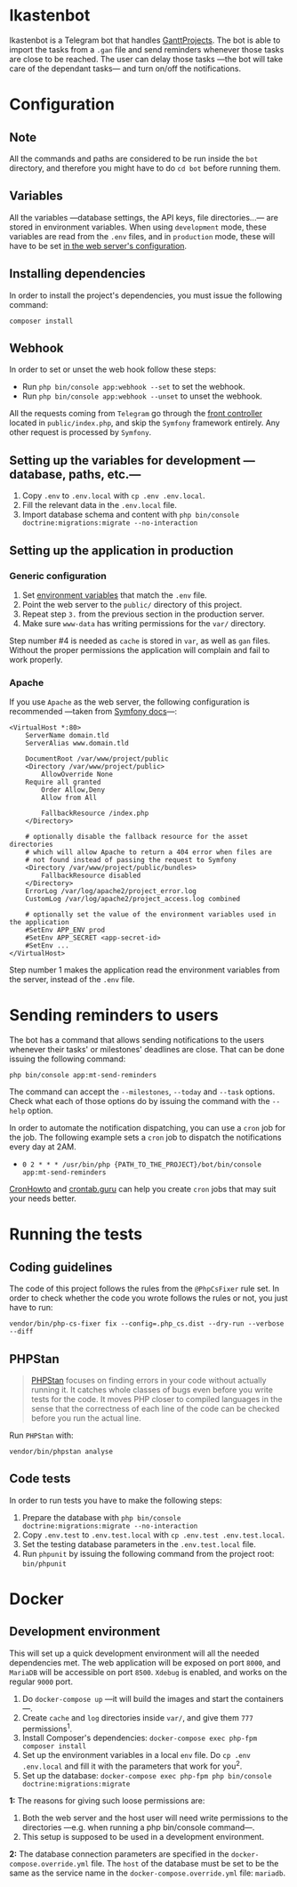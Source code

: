 # Ikastenbot

Ikastenbot is a Telegram bot that handles [GanttProjects][gantt-project-page].
The bot is able to import the tasks from a `.gan` file and send reminders
whenever those tasks are close to be reached. The user can delay those tasks
—the bot will take care of the dependant tasks— and turn on/off the
notifications.

# Configuration
## Note
All the commands and paths are considered to be run inside the `bot` directory,
and therefore you might have to do `cd bot` before running them.

## Variables
All the variables —database settings, the API keys, file directories...— are
stored in environment variables. When using `development` mode, these variables
are read from the `.env` files, and in `production` mode, these will have to be
set [in the web server's configuration][apache-docs-env].

## Installing dependencies
In order to install the project's dependencies, you must issue the following
command:

`composer install`

## Webhook
In order to set or unset the web hook follow these steps:

* Run `php bin/console app:webhook --set` to set the webhook.
* Run `php bin/console app:webhook --unset` to unset the webhook.

All the requests coming from `Telegram` go through the
[front controller][wiki-front-controller] located in `public/index.php`, and
skip the `Symfony` framework entirely. Any other request is processed by
`Symfony`.

## Setting up the variables for development —database, paths, etc.—
1. Copy `.env` to `.env.local` with `cp .env .env.local`.
2. Fill the relevant data in the `.env.local` file.
3. Import database schema and content with
    `php bin/console doctrine:migrations:migrate --no-interaction`

## Setting up the application in production
### Generic configuration
1. Set [environment variables][apache-docs-env] that match the `.env` file.
2. Point the web server to the `public/` directory of this project.
3. Repeat step `3.` from the previous section in the production server.
4. Make sure `www-data` has writing permissions for the `var/` directory.

Step number \#4 is needed as `cache` is stored in `var`, as well as `gan`
files. Without the proper permissions the application will complain and fail
to work properly.

### Apache
If you use `Apache` as the web server, the following configuration is
recommended —taken from [Symfony docs][symfony-docs-apache-prod]—:
```
<VirtualHost *:80>
    ServerName domain.tld
    ServerAlias www.domain.tld

    DocumentRoot /var/www/project/public
    <Directory /var/www/project/public>
        AllowOverride None
	Require all granted
        Order Allow,Deny
        Allow from All

        FallbackResource /index.php
    </Directory>

    # optionally disable the fallback resource for the asset directories
    # which will allow Apache to return a 404 error when files are
    # not found instead of passing the request to Symfony
    <Directory /var/www/project/public/bundles>
        FallbackResource disabled
    </Directory>
    ErrorLog /var/log/apache2/project_error.log
    CustomLog /var/log/apache2/project_access.log combined

    # optionally set the value of the environment variables used in the application
    #SetEnv APP_ENV prod
    #SetEnv APP_SECRET <app-secret-id>
    #SetEnv ...
</VirtualHost>
```

Step number 1 makes the application read the environment variables from the
server, instead of the `.env` file.

# Sending reminders to users
The bot has a command that allows sending notifications to the users whenever
their tasks' or milestones' deadlines are close. That can be done issuing the
following command:

`php bin/console app:mt-send-reminders`

The command can accept the `--milestones`, `--today` and `--task` options.
Check what each of those options do by issuing the command with the `--help`
option.

In order to automate the notification dispatching, you can use a `cron` job for
the job. The following example sets a `cron` job to dispatch the notifications
every day at 2AM.

* `0 2 * * * /usr/bin/php {PATH_TO_THE_PROJECT}/bot/bin/console app:mt-send-reminders`

[CronHowto][ubuntu-docs-cron-howto] and [crontab.guru][crontab-guru-page] can
help you create `cron` jobs that may suit your needs better.

# Running the tests
## Coding guidelines
The code of this project follows the rules from the `@PhpCsFixer` rule set. In
order to check whether the code you wrote follows the rules or not, you just
have to run:

`vendor/bin/php-cs-fixer fix --config=.php_cs.dist --dry-run --verbose --diff`

## PHPStan
> [PHPStan](phpstan-github) focuses on finding errors in your code without
actually running it. It catches whole classes of bugs even before you write
tests for the code. It moves PHP closer to compiled languages in the sense that
the correctness of each line of the code can be checked before you run the
actual line.

Run `PHPStan` with:

`vendor/bin/phpstan analyse`

## Code tests
In order to run tests you have to make the following steps:

1. Prepare the database with
    `php bin/console doctrine:migrations:migrate --no-interaction`
2. Copy `.env.test` to `.env.test.local` with `cp .env.test .env.test.local`.
3. Set the testing database parameters in the `.env.test.local` file.
4. Run `phpunit` by issuing the following command from the project root:
    `bin/phpunit`

# Docker
## Development environment
This will set up a quick development environment will all the needed
dependencies met. The web application will be exposed on port `8000`, and
`MariaDB` will be accessible on port `8500`. `Xdebug` is enabled, and works on
the regular `9000` port.

1. Do `docker-compose up` —it will build the images and start the containers—.
2. Create `cache` and `log` directories inside `var/`, and give them `777`
    permissions<sup>1</sup>.
3. Install Composer's dependencies:
    `docker-compose exec php-fpm composer install`
4. Set up the environment variables in a local `env` file. Do
    `cp .env .env.local` and fill it with the parameters that work for
    you<sup>2</sup>.
5. Set up the database:
    `docker-compose exec php-fpm php bin/console doctrine:migrations:migrate`

**1:** The reasons for giving such loose permissions are:
1. Both the web server and the host user will need write permissions to the
    directories —e.g. when running a php bin/console command—.
2. This setup is supposed to be used in a development environment.

**2:** The database connection parameters are specified in the
`docker-compose.override.yml` file. The `host` of the database must be set to
be the same as the service name in the `docker-compose.override.yml` file:
`mariadb`.

[gantt-project-page]: https://www.ganttproject.biz/
[apache-docs-env]: https://httpd.apache.org/docs/2.4/mod/mod_env.html#setenv
[wiki-front-controller]: https://en.wikipedia.org/wiki/Front_controller
[symfony-docs-apache-prod]: https://symfony.com/doc/current/setup/web_server_configuration.html#apache-with-mod-php-php-cgi
[ubuntu-docs-cron-howto]: https://help.ubuntu.com/community/CronHowto
[crontab-guru-page]: https://crontab.guru/
